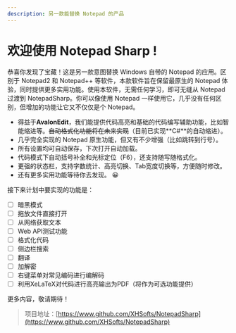 ```yaml
---
description: 另一款能替换 Notepad 的产品
---
```


# 欢迎使用 Notepad Sharp !

恭喜你发现了宝藏！这是另一款意图替换 Windows 自带的 Notepad 的应用。区别于 Notepad2 和 Notepad++ 等软件，本款软件旨在保留最原生的 Notepad 体验，同时提供更多实用功能。使用本软件，无需任何学习，即可无缝从 Notepad 过渡到 NotepadSharp。你可以像使用 Notepad 一样使用它，几乎没有任何区别，但增加的功能让它又不仅仅是个 Notepad。

* 得益于**AvalonEdit**，我们能提供代码高亮和基础的代码编写辅助功能，比如智能缩进等。~~自动格式化功能将在未来实现~~（目前已实现**C\#**的自动缩进）。
* 几乎完全实现的 Notepad 原生功能，但又有不少增强（比如跳转到行号）。
* 所有设置均可自动保存，下次打开自动加载。
* 代码模式下自动括号补全和光标定位（F6），还支持随写随格式化。
* 更强的状态栏，支持字数统计、高亮切换、Tab宽度切换等，方便随时修改。
* 还有更多实用功能等待你去发现。 😀 

接下来计划中要实现的功能是：

* [ ] 暗黑模式
* [ ] 拖放文件直接打开
* [ ] 从网络获取文本
* [ ] Web API测试功能
* [ ] 格式化代码
* [ ] 侧边栏搜索
* [ ] 翻译
* [ ] 加解密
* [ ] 右键菜单对常见编码进行编解码
* [ ] 利用XeLaTeX对代码进行高亮输出为PDF（将作为可选功能提供）

更多内容，敬请期待！

> 项目地址：[https://www.github.com/XHSofts/NotepadSharp](https://www.github.com/XHSofts/NotepadSharp)



